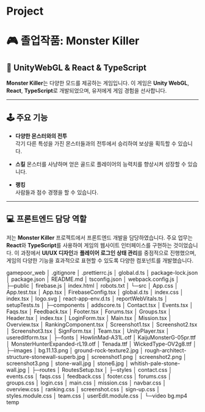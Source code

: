 # Project
 
# 🎮 졸업작품: **Monster Killer** 

## 🚀 UnityWebGL & React & TypeScript

**Monster Killer**는 다양한 모드를 제공하는 게임입니다. 이 게임은 **Unity WebGL**, **React**, **TypeScript**로 개발되었으며, 유저에게 게임 경험을 선사합니다.

---

## 🕹️ 주요 기능

- **다양한 몬스터와의 전투**  
  각기 다른 특성을 가진 몬스터들과의 전투에서 승리하여 보상을 획득할 수 있습니다.

- **스킬**
  몬스터를 사냥하며 얻은 골드로 플레이어의 능력치를 향상시켜 성장할 수 있습니다.
- **랭킹**  
  사람들과 점수 경쟁을 할 수 있습니다.

---

## 💻 프론트엔드 담당 역할

저는 **Monster Killer** 프로젝트에서 프론트엔드 개발을 담당하였습니다. 주요 업무는 **React**와 **TypeScript**를 사용하여 게임의 웹사이트 인터페이스를 구현하는 것이었습니다. 이 과정에서 **UI/UX 디자인**과 **플레이어 로그인 상태 관리**를 중점적으로 진행했으며, 게임의 다양한 기능을 효과적으로 표현할 수 있도록 다양한 컴포넌트를 개발했습니다.


gamepoor_web
│  .gitignore
│  .prettierrc.js
│  global.d.ts
│  package-lock.json
│  package.json
│  README.md
│  tsconfig.json
│  webpack.config.js
│
├─public
│      firebase.js
│      index.html
│      robots.txt
│
└─src
    │  App.css
    │  App.test.tsx
    │  App.tsx
    │  FirebaseConfig.tsx
    │  global.d.ts
    │  index.css
    │  index.tsx
    │  logo.svg
    │  react-app-env.d.ts
    │  reportWebVitals.ts
    │  setupTests.ts
    │
    ├─components
    │      addscore.ts
    │      Contact.tsx
    │      Events.tsx
    │      Faqs.tsx
    │      Feedback.tsx
    │      Footer.tsx
    │      Forums.tsx
    │      Groups.tsx
    │      Header.tsx
    │      index.tsx
    │      LoginForm.tsx
    │      Main.tsx
    │      Mission.tsx
    │      Overview.tsx
    │      RankingComponent.tsx
    │      Screenshot1.tsx
    │      Screenshot2.tsx
    │      Screenshot3.tsx
    │      SignForm.tsx
    │      Team.tsx
    │      UnityPlayer.tsx
    │      usereditform.tsx
    │
    ├─fonts
    │      HowlinMad-A31L.otf
    │      KaijuMonsterG-05pr.ttf
    │      MonsterHunterExpanded-rL19.otf
    │      Tenada.ttf
    │      WickedType-OV2g8.ttf
    │
    ├─images
    │      bg.11.13.png
    │      ground-rock-texture2.jpg
    │      rough-architect-structure-stonewall-superb.jpg
    │      screenshot1.png
    │      screenshot2.png
    │      screenshot3.png
    │      stone-wall.jpg
    │      stone6.jpg
    │      whitish-pale-stone-wall.jpg
    │
    ├─routes
    │      RoutesSetup.tsx
    │
    ├─styles
    │      contact.css
    │      events.css
    │      faqs.css
    │      feedback.css
    │      footer.css
    │      forums.css
    │      groups.css
    │      login.css
    │      main.css
    │      mission.css
    │      navbar.css
    │      overview.css
    │      ranking.css
    │      screenshot.css
    │      sign-up.css
    │      styles.module.css
    │      team.css
    │      userEdit.module.css
    │
    └─video
            bg.mp4
            temp
